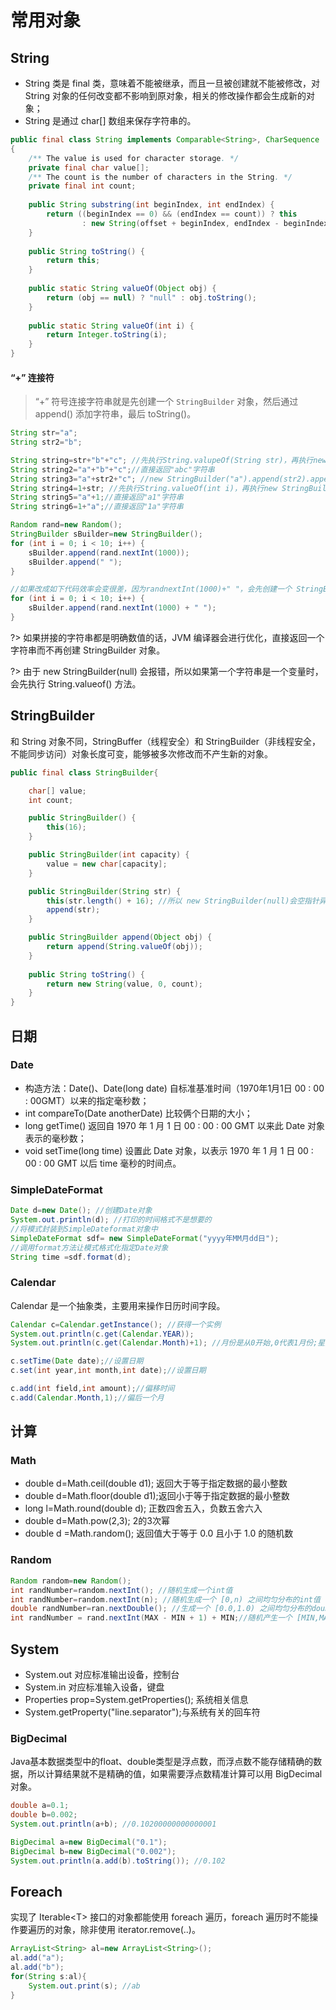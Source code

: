 # 常用对象

## String

- String 类是 final 类，意味着不能被继承，而且一旦被创建就不能被修改，对 String 对象的任何改变都不影响到原对象，相关的修改操作都会生成新的对象；
- String 是通过 char[] 数组来保存字符串的。

```java
public final class String implements Comparable<String>, CharSequence
{
    /** The value is used for character storage. */
    private final char value[];
    /** The count is the number of characters in the String. */
    private final int count;
    
    public String substring(int beginIndex, int endIndex) {
        return ((beginIndex == 0) && (endIndex == count)) ? this
                : new String(offset + beginIndex, endIndex - beginIndex, value);
    }
    
    public String toString() { 
        return this; 
    } 
    
    public static String valueOf(Object obj) { 
        return (obj == null) ? "null" : obj.toString(); 
	} 
	
	public static String valueOf(int i) { 
		return Integer.toString(i); 
	} 
}
```

#### “+” 连接符

> “+” 符号连接字符串就是先创建一个 `StringBuilder` 对象，然后通过 append() 添加字符串，最后 toString()。 
>

```java
String str="a"; 
String str2="b"; 

String string=str+"b"+"c"; //先执行String.valupeOf(String str)，再执行new StringBuilder(str).append("b").append("c").toString(); 
String string2="a"+"b"+"c";//直接返回"abc"字符串 
String string3="a"+str2+"c"; //new StringBuilder("a").append(str2).append("c").toString(); 
String string4=1+str; //先执行String.valueOf(int i)，再执行new StringBuilder("1").append(str).toString(); 
String string5="a"+1;//直接返回"a1"字符串 
String string6=1+"a";//直接返回"1a"字符串 

Random rand=new Random(); 
StringBuilder sBuilder=new StringBuilder();
for (int i = 0; i < 10; i++) { 
	sBuilder.append(rand.nextInt(1000)); 
	sBuilder.append(" "); 
} 

//如果改成如下代码效率会变很差，因为randnextInt(1000)+" "，会先创建一个 StringBuilder 对象
for (int i = 0; i < 10; i++) { 
    sBuilder.append(rand.nextInt(1000) + " "); 
} 
```

?> 如果拼接的字符串都是明确数值的话，JVM 编译器会进行优化，直接返回一个字符串而不再创建 StringBuilder 对象。

?> 由于 new StringBuilder(null) 会报错，所以如果第一个字符串是一个变量时，会先执行 String.valueof() 方法。

## StringBuilder

和 String 对象不同，StringBuffer（线程安全）和 StringBuilder（非线程安全，不能同步访问）对象长度可变，能够被多次修改而不产生新的对象。

```java
public final class StringBuilder{

    char[] value;
    int count;

    public StringBuilder() {
        this(16);
    }

    public StringBuilder(int capacity) {
        value = new char[capacity];
    }

    public StringBuilder(String str) {
        this(str.length() + 16); //所以 new StringBuilder(null)会空指针异常
        append(str);
    }

    public StringBuilder append(Object obj) {
        return append(String.valueOf(obj));
    }
    
    public String toString() {
        return new String(value, 0, count);
    }
}
```

## 日期

### Date

- 构造方法：Date()、Date(long date) 自标准基准时间（1970年1月1日 00 : 00 : 00GMT）以来的指定毫秒数；
- int compareTo(Date anotherDate)  比较俩个日期的大小；
- long getTime() 返回自 1970 年 1 月 1 日 00 : 00 : 00 GMT 以来此 Date 对象表示的毫秒数；
- void setTime(long time) 设置此 Date 对象，以表示 1970 年 1 月 1 日 00 : 00 : 00 GMT 以后 time 毫秒的时间点。 

### SimpleDateFormat

```java
Date d=new Date(); //创建Date对象
System.out.println(d); //打印的时间格式不是想要的 
//将模式封装到SimpleDateformat对象中 
SimpleDateFormat sdf= new SimpleDateFormat("yyyy年MM月dd日"); 
//调用format方法让模式格式化指定Date对象 
String time =sdf.format(d); 
```

### Calendar

Calendar 是一个抽象类，主要用来操作日历时间字段。

```java
Calendar c=Calendar.getInstance(); //获得一个实例
System.out.println(c.get(Calendar.YEAR)); 
System.out.println(c.get(Calendar.Month)+1); //月份是从0开始,0代表1月份;星期是从1开始,1代表星期日 

c.setTime(Date date);//设置日期
c.set(int year,int month,int date);//设置日期 

c.add(int field,int amount);//偏移时间 
c.add(Calendar.Month,1);//偏后一个月
```

## 计算

### Math

- double d=Math.ceil(double d1); 返回大于等于指定数据的最小整数 
- double d=Math.floor(double d1);返回小于等于指定数据的最小整数 
- long l=Math.round(double d); 正数四舍五入，负数五舍六入
- double d=Math.pow(2,3); 2的3次幂 
- double d =Math.random(); 返回值大于等于 0.0 且小于 1.0  的随机数

### Random 

```java
Random random=new Random();
int randNumber=random.nextInt(); //随机生成一个int值
int randNumber=random.nextInt(n); //随机生成一个 [0,n) 之间均匀分布的int值
double randNumber=ran.nextDouble(); //生成一个 [0.0,1.0) 之间均匀分布的double值
int randNumber = rand.nextInt(MAX - MIN + 1) + MIN;//随机产生一个 [MIN,MAX] 范围内的int值
```

##  System

- System.out 对应标准输出设备，控制台 
- System.in 对应标准输入设备，键盘 
- Properties prop=System.getProperties(); 系统相关信息 
- System.getProperty("line.separator");与系统有关的回车符 



### BigDecimal

Java基本数据类型中的float、double类型是浮点数，而浮点数不能存储精确的数据，所以计算结果就不是精确的值，如果需要浮点数精准计算可以用 BigDecimal 对象。

```java
double a=0.1;
double b=0.002;
System.out.println(a+b); //0.10200000000000001

BigDecimal a=new BigDecimal("0.1");
BigDecimal b=new BigDecimal("0.002");
System.out.println(a.add(b).toString()); //0.102
```

## Foreach

实现了 Iterable\<T> 接口的对象都能使用 foreach 遍历，foreach 遍历时不能操作要遍历的对象，除非使用 iterator.remove(..)。

```java
ArrayList<String> al=new ArrayList<String>(); 
al.add("a");
al.add("b");
for(String s:al){ 
	System.out.print(s); //ab
} 
```

